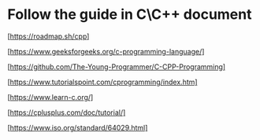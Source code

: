 # Follow the guide in C\C++ document

[https://roadmap.sh/cpp]

[https://www.geeksforgeeks.org/c-programming-language/]

[https://github.com/The-Young-Programmer/C-CPP-Programming]

[https://www.tutorialspoint.com/cprogramming/index.htm]

[https://www.learn-c.org/]

[https://cplusplus.com/doc/tutorial/]

[https://www.iso.org/standard/64029.html]
